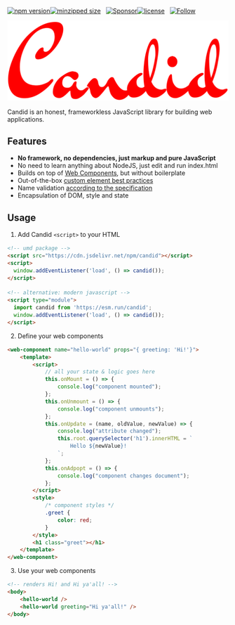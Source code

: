 [![npm version](https://img.shields.io/npm/v/candid?logo=npm&style=flat-square)](https://www.npmjs.com/package/candid/)[![minzipped size](https://img.shields.io/bundlephobia/minzip/candid?style=flat-square)](https://bundlephobia.com/result?p=candid@latest)
&nbsp;
[![Sponsor](https://img.shields.io/badge/GitHub-💖Sponsors-b5b7b9?logo=github&style=flat-square)](https://github.com/sponsors/danieldietrich)[![license](https://img.shields.io/github/license/danieldietrich/copy?style=flat-square)](https://opensource.org/licenses/MIT/)
&nbsp;
[![Follow](https://img.shields.io/twitter/follow/danieldietrich?label=Follow&style=social)](https://twitter.com/danieldietrich/)

![Candid](./public/candid.svg)

Candid is an honest, frameworkless JavaScript library for building web applications.

## Features

* **No framework, no dependencies, just markup and pure JavaScript**
* No need to learn anything about NodeJS, just edit and run index.html
* Builds on top of [Web Components](https://developer.mozilla.org/en-US/docs/Web/Web_Components), but without boilerplate
* Out-of-the-box [custom element best practices](https://developers.google.com/web/fundamentals/web-components/best-practices)
* Name validation [according to the specification](https://html.spec.whatwg.org/multipage/custom-elements.html#valid-custom-element-name)
* Encapsulation of DOM, style and state

## Usage

1. Add Candid `<script>` to your HTML

```html
<!-- umd package -->
<script src="https://cdn.jsdelivr.net/npm/candid"></script>
<script>
  window.addEventListener('load', () => candid());
</script>

<!-- alternative: modern javascript -->
<script type="module">
  import candid from 'https://esm.run/candid';
  window.addEventListener('load', () => candid());
</script>
```

2. Define your web components

```html
<web-component name="hello-world" props="{ greeting: 'Hi!'}">
    <template>
        <script>
            // all your state & logic goes here
            this.onMount = () => {
                console.log("component mounted");
            };
            this.onUnmount = () => {
                console.log("component unmounts");
            };
            this.onUpdate = (name, oldValue, newValue) => {
                console.log("attribute changed");
                this.root.querySelector('h1').innerHTML = `
                    Hello ${newValue}!
                `;
            };
            this.onAdpopt = () => {
                console.log("component changes document");
            };
        </script>
        <style>
            /* component styles */
            .greet {
                color: red;
            }
        </style>
        <h1 class="greet"></h1>
    </template>
</web-component>
```

3. Use your web components

```html
<!-- renders Hi! and Hi ya'all! -->
<body>
    <hello-world />
    <hello-world greeting="Hi ya'all!" />
</body>
```
